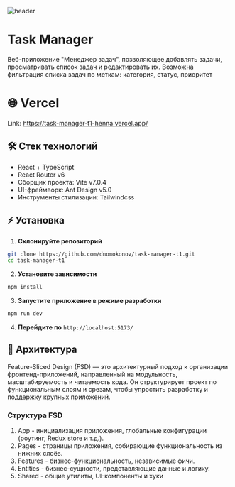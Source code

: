 ![header](https://a.i.getapic.me/m556.png)

# Task Manager

Веб-приложение "Менеджер задач", позволяющее
добавлять задачи, просматривать список задач и редактировать их. Возможна фильтрация списка задач по меткам: категория, статус, приоритет

# 🌐 Vercel

Link: https://task-manager-t1-henna.vercel.app/

## 🛠️ Стек технологий
- React + TypeScript
- React Router v6
- Сборщик проекта: Vite v7.0.4
- UI-фреймворк: Ant Design v5.0
- Инструменты стилизации: Tailwindcss

## ⚡️ Установка

1. **Склонируйте репозиторий**
```bash
git clone https://github.com/dnomokonov/task-manager-t1.git
cd task-manager-t1
```

2. **Установите зависимости**
```bash
npm install
```

3. **Запустите приложение в режиме разработки**
```bash
npm run dev
```

4. **Перейдите по**
```http://localhost:5173/```


## 🥽 Архитектура

Feature-Sliced Design (FSD) — это архитектурный подход к организации фронтенд-приложений, направленный на модульность, масштабируемость и читаемость кода. Он структурирует проект по функциональным слоям и срезам, чтобы упростить разработку и поддержку крупных приложений.

### Структура FSD
1. App - инициализация приложения, глобальные конфигурации (роутинг, Redux store и т.д.).
2. Pages - страницы приложения, собирающие функциональность из нижних слоёв.
3. Features - бизнес-функциональность, независимые фичи.
4. Entities - бизнес-сущности, представляющие данные и логику.
5. Shared - общие утилиты, UI-компоненты и хуки
